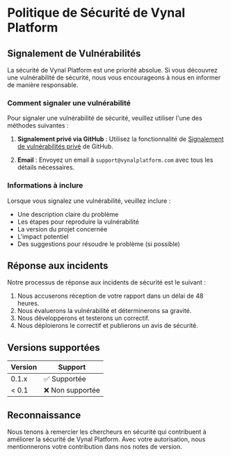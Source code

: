 # Politique de Sécurité de Vynal Platform

## Signalement de Vulnérabilités

La sécurité de Vynal Platform est une priorité absolue. Si vous découvrez une vulnérabilité de sécurité, nous vous encourageons à nous en informer de manière responsable.

### Comment signaler une vulnérabilité

Pour signaler une vulnérabilité de sécurité, veuillez utiliser l'une des méthodes suivantes :

1. **Signalement privé via GitHub** : Utilisez la fonctionnalité de [Signalement de vulnérabilités privé](https://github.com/Sabrsl/vynalplatform/security/advisories/new) de GitHub.

2. **Email** : Envoyez un email à `support@vynalplatform.com` avec tous les détails nécessaires.

### Informations à inclure

Lorsque vous signalez une vulnérabilité, veuillez inclure :

- Une description claire du problème
- Les étapes pour reproduire la vulnérabilité
- La version du projet concernée
- L'impact potentiel
- Des suggestions pour résoudre le problème (si possible)

## Réponse aux incidents

Notre processus de réponse aux incidents de sécurité est le suivant :

1. Nous accuserons réception de votre rapport dans un délai de 48 heures.
2. Nous évaluerons la vulnérabilité et déterminerons sa gravité.
3. Nous développerons et testerons un correctif.
4. Nous déploierons le correctif et publierons un avis de sécurité.

## Versions supportées

| Version | Support          |
| ------- | ---------------- |
| 0.1.x   | ✅ Supportée     |
| < 0.1   | ❌ Non supportée |

## Reconnaissance

Nous tenons à remercier les chercheurs en sécurité qui contribuent à améliorer la sécurité de Vynal Platform. Avec votre autorisation, nous mentionnerons votre contribution dans nos notes de version.

